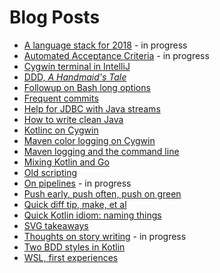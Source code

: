 # Blog Posts

* [A language stack for 2018](a-language-stack-for-2018.html) - in progress
* [Automated Acceptance Criteria](automated-acceptance-criteria.html) - in progress
* [Cygwin terminal in IntelliJ](cygwin-terminal-in-intellij.html)
* [DDD, _A Handmaid's Tale_](ddd-a-handmaids-tale.html)
* [Followup on Bash long options](followup-on-bash-long-options.html)
* [Frequent commits](frequent-commits.html)
* [Help for JDBC with Java streams](help-for-jdbc-with-java-streams.html)
* [How to write clean Java](how-to-write-clean-java.html)
* [Kotlinc on Cygwin](kotlinc-on-cygwin.html)
* [Maven color logging on Cygwin](maven-color-logging-on-cygwin.html)
* [Maven logging and the command line](maven-logging-and-the-command-line.html)
* [Mixing Kotlin and Go](mixing-kotlin-and-go.html)
* [Old scripting](old-scripting.html)
* [On pipelines](on-pipelines.html) - in progress
* [Push early, push often, push on green](push-early-push-often-push-on-green.html)
* [Quick diff tip, make, et al](quick-diff-tip-make-et-al.html)
* [Quick Kotlin idiom: naming things](quick-kotlin-idiom-naming-things.html)
* [SVG takeaways](svg-takeaways.html)
* [Thoughts on story writing](thoughts-on-story-writing.html) - in progress
* [Two BDD styles in Kotlin](two-bdd-styles-in-kotlin.html)
* [WSL, first experiences](wsl-first-experiences.html)
